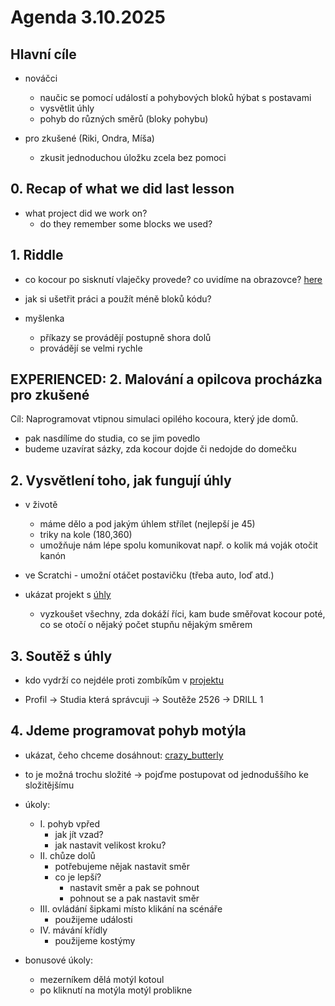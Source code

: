 # Agenda 3.10.2025

## Hlavní cíle

- nováčci
  - naučic se pomocí událostí a pohybových bloků hýbat s postavami
  - vysvětlit úhly
  - pohyb do různých směrů (bloky pohybu)

- pro zkušené (Riki, Ondra, Míša)
  - zkusit jednoduchou úložku zcela bez pomoci

## 0. Recap of what we did last lesson

- what project did we work on?
  - do they remember some blocks we used?

## 1. Riddle 

- co kocour po sisknutí vlaječky provede? co uvidíme na obrazovce? [here](https://scratch.mit.edu/projects/1224502116/)
- jak si ušetřit práci a použít méně bloků kódu?

- myšlenka 
  - příkazy se provádějí postupně shora dolů
  - provádějí se velmi rychle

## EXPERIENCED: 2. Malování a opilcova procházka pro zkušené

Cíl: Naprogramovat vtipnou simulaci opilého kocoura, který jde domů. 
- pak nasdílíme do studia, co se jim povedlo
- budeme uzavírat sázky, zda kocour dojde či nedojde do domečku

## 2. Vysvětlení toho, jak fungují úhly

- v životě
  - máme dělo a pod jakým úhlem střílet (nejlepší je 45)
  - triky na kole (180,360)
  - umožňuje nám lépe spolu komunikovat např. o kolik má voják otočit kanón

- ve Scratchi - umožní otáčet postavičku (třeba auto, loď atd.)

- ukázat projekt s [úhly](https://scratch.mit.edu/projects/1206915184)
  - vyzkoušet všechny, zda dokáží říci, kam bude směřovat kocour poté, co se otočí o nějaký počet stupňu nějakým směrem

## 3. Soutěž s úhly

- kdo vydrží co nejdéle proti zombíkům v [projektu](https://scratch.mit.edu/projects/1206460691)

- Profil -> Studia která správcuji -> Soutěže 2526 -> DRILL 1

## 4. Jdeme programovat pohyb motýla

- ukázat, čeho chceme dosáhnout: [crazy_butterly](https://scratch.mit.edu/projects/1206390177/)

- to je možná trochu složité -> pojďme postupovat od jednoduššího ke složitějšímu

- úkoly:
  - I. pohyb vpřed
    - jak jít vzad?
    - jak nastavit velikost kroku?
  - II. chůze dolů
    - potřebujeme nějak nastavit směr
    - co je lepší? 
      - nastavit směr a pak se pohnout
      - pohnout se a pak nastavit směr
  - III. ovládání šipkami místo klikání na scénáře
    - použijeme události
  - IV. mávání křídly
    - použijeme kostýmy

- bonusové úkoly:
  - mezerníkem dělá motýl kotoul
  - po kliknutí na motýla motýl problikne

